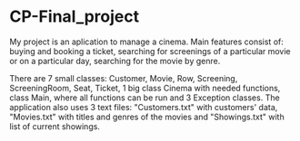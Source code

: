 # CP-Final_project

My project is an aplication to manage a cinema.
Main features consist of: buying and booking a ticket, searching for screenings of a particular movie 
or on a particular day, searching for the movie by genre.

There are 7 small classes: Customer, Movie, Row, Screening, ScreeningRoom, Seat, Ticket, 1 big 
class Cinema with needed functions, class Main, where all functions can be run and 3 Exception classes.
The application also uses 3 text files: "Customers.txt" with customers' data, "Movies.txt" with titles 
and genres of the movies and "Showings.txt" with list of current showings.

